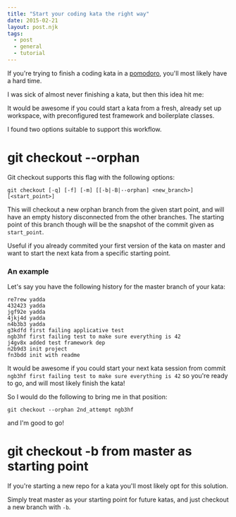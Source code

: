```yaml
---
title: "Start your coding kata the right way"
date: 2015-02-21
layout: post.njk
tags:
  - post
  - general
  - tutorial
---
```


If you're trying to finish a coding kata in a [pomodoro](https://pomodoro.cc/), you'll most likely have a hard time.

I was sick of almost never finishing a kata, but then this idea hit me:

It would be awesome if you could start a kata from a fresh, already set up workspace, with preconfigured test framework and boilerplate classes.

I found two options suitable to support this workflow.

# git checkout --orphan

Git checkout supports this flag with the following options:

```
git checkout [-q] [-f] [-m] [[-b|-B|--orphan] <new_branch>] [<start_point>]
```

This will checkout a new orphan branch from the given start point, and will have an empty history disconnected from the other branches.
The starting point of this branch though will be the snapshot of the commit given as `start_point`.


Useful if you already commited your first version of the kata on master and want to start the next kata from a specific starting point.

### An example

Let's say you have the following history for the master branch of your kata:

```
re7rew yadda
432423 yadda
jgf92e yadda
4jkj4d yadda
n4b3b3 yadda
g3kdfd first failing applicative test
ngb3hf first failing test to make sure everything is 42
j4gv8x added test framework dep
n2b9d3 init project
fn3bdd init with readme
```


It would be awesome if you could start your next kata session from commit `ngb3hf first failing test to make sure everything is 42` so you're ready to go, and will most likely finish the kata!

So I would do the following to bring me in that position:

```
git checkout --orphan 2nd_attempt ngb3hf
```

and I'm good to go!




# git checkout -b from master as starting point

If you're starting a new repo for a kata you'll most likely opt for this solution.

Simply treat master as your starting point for future katas, and just checkout a new branch with `-b`.
